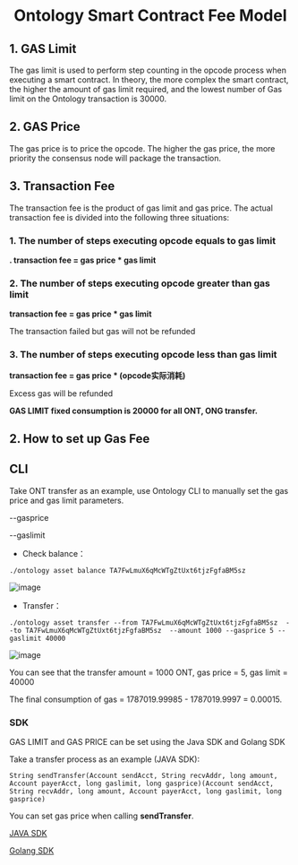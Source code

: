 
<h1 align="center">Ontology Smart Contract Fee Model</h1>

## 1. GAS Limit
The gas limit is used to perform step counting in the opcode process when executing a smart contract. In theory, the more complex the smart contract, the higher the amount of gas limit required, and the lowest number of Gas limit on the Ontology transaction is 30000.


## 2. GAS Price

The gas price is to price the opcode. The higher the gas price, the more priority the consensus node will package the transaction.

## 3. Transaction Fee

The transaction fee is the product of gas limit and gas price. The actual transaction fee is divided into the following three situations:

### 1. The number of steps executing opcode equals to gas limit


**. transaction fee =  gas price * gas limit**

### 2. The number of steps executing opcode greater than gas limit

**transaction fee =  gas price * gas limit**

The transaction failed but gas will not be refunded

### 3. The number of steps executing opcode less than gas limit
**transaction fee =  gas price * (opcode实际消耗)**

Excess gas will be refunded

**GAS LIMIT fixed consumption is 20000 for all ONT, ONG transfer.**

## 2. How to set up Gas Fee

## CLI

Take ONT transfer as an example, use Ontology CLI to manually set the gas price and gas limit parameters.

\--gasprice


\--gaslimit

- Check balance：

```
./ontology asset balance TA7FwLmuX6qMcWTgZtUxt6tjzFgfaBM5sz
```

![image](https://ws4.sinaimg.cn/large/006tKfTcgy1fs3ot3e084j30tc03q0tn.jpg)

- Transfer：
```
./ontology asset transfer --from TA7FwLmuX6qMcWTgZtUxt6tjzFgfaBM5sz  --to TA7FwLmuX6qMcWTgZtUxt6tjzFgfaBM5sz  --amount 1000 --gasprice 5 --gaslimit 40000
```

![image](https://ws4.sinaimg.cn/large/006tKfTcgy1fs3ot31uq6j30sc03qaav.jpg)

You can see that the transfer amount = 1000 ONT, gas price = 5, gas limit = 40000

The final consumption of gas = 1787019.99985 - 1787019.9997 = 0.00015.


### SDK

GAS LIMIT and GAS PRICE can be set using the Java SDK and Golang SDK


Take a transfer process as an example (JAVA SDK):

```
String sendTransfer(Account sendAcct, String recvAddr, long amount, Account payerAcct, long gaslimit, long gasprice)(Account sendAcct, String recvAddr, long amount, Account payerAcct, long gaslimit, long gasprice)
```

You can set gas price when calling **sendTransfer**.

[JAVA SDK](https://github.com/ontio/ontology-java-sdk/tree/master/docs/cn)

[Golang SDK](https://github.com/ontio/ontology-go-sdk)








